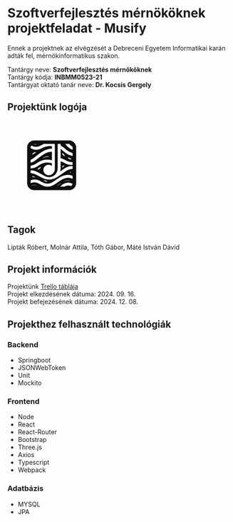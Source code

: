 # Szoftverfejlesztés mérnököknek projektfeladat - Musify    
Ennek a projektnek az elvégzését a Debreceni Egyetem Informatikai karán adták fel, mérnökinformatikus szakon.  

Tantárgy neve: **Szoftverfejlesztés mérnököknek**  
Tantárgy kódja: **INBMM0523-21**  
Tantárgyat oktató tanár neve: **Dr. Kocsis Gergely**  

## Projektünk logója
<img src="https://github.com/Robka03/musify/blob/main/Musify-logo.png" alt="Musify logó" width="200">

## Tagok
Lipták Róbert, Molnár Attila, Tóth Gábor, Máté István Dávid

## Projekt információk
Projektünk [Trello táblája](https://trello.com/b/pulH9Z9P/roboka-édenkertje)  
Projekt elkezdésének dátuma: 2024. 09. 16.  
Projekt befejezésének dátuma: 2024. 12. 08.  

## Projekthez felhasznált technológiák  

### Backend
- Springboot
- JSONWebToken
- Unit
- Mockito
### Frontend  
- Node
- React
- React-Router
- Bootstrap
- Three.js
- Axios
- Typescript
- Webpack
### Adatbázis
- MYSQL
- JPA